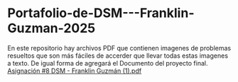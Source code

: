 # Portafolio-de-DSM---Franklin-Guzman-2025
En este repositorio hay archivos PDF que contienen imagenes de problemas resueltos que son más fáciles de accerder que llevar todas estas imagenes a texto.
De igual forma de agregará el Documento del proyecto final.
[Asignación #8 DSM - Franklin Guzmán  (1).pdf](https://github.com/user-attachments/files/21541245/Asignacion.8.DSM.-.Franklin.Guzman.1.pdf)
